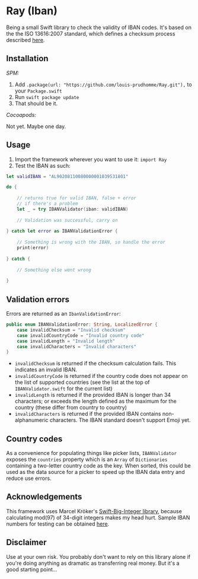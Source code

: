 # Ray (Iban)

Being a small Swift library to check the validity of IBAN codes. It's based on the the ISO 13616:2007 standard, which defines a checksum process described [here](https://en.wikipedia.org/wiki/International_Bank_Account_Number#Validating_the_IBAN).

## Installation

*SPM:*

1. Add `.package(url: "https://github.com/louis-prudhomme/Ray.git"),` to your `Package.swift`
2. Run `swift package update`
5. That should be it.

*Cocoapods:*

Not yet. Maybe one day.

## Usage

1. Import the framework wherever you want to use it: `import Ray`
2. Test the IBAN as such:

```swift
let validIBAN = "AL90208110080000001039531801"

do {
    
    // returns true for valid IBAN, false + error
    // if there's a problem
    let _ = try IBANValidator(iban: validIBAN)
    
    // Validation was successful, carry on
    
} catch let error as IBANValidationError {
    
    // Something is wrong with the IBAN, so handle the error
    print(error)
    
} catch {
    
    // Something else went wrong
    
}
```

## Validation errors

Errors are returned as an `IbanValidationError`:

```swift
public enum IBANValidationError: String, LocalizedError {
    case invalidChecksum = "Invalid checksum"
    case invalidCountryCode = "Invalid country code"
    case invalidLength = "Invalid length"
    case invalidCharacters = "Invalid characters"
}
```
* `invalidChecksum` is returned if the checksum calculation fails. This indicates an invalid IBAN.
* `invalidCountryCode` is returned if the country code does not appear on the list of supported countries (see the list at the top of `IBANValidator.swift` for the current list)
* `invalidLength` is returned if the provided IBAN is longer than 34 characters; or exceeds the length defined as the maximum for the country (these differ from country to country) 
* `invalidCharacters` is returned if the provided IBAN contains non-alphanumeric characters. The IBAN standard doesn't support Emoji yet.

## Country codes

As a convenience for populating things like picker lists, `IBANValidator` exposes the `countries` property which is an `Array` of `Dictionaries` containing a two-letter country code as the key. When sorted, this could be used as the data source for a picker to speed up the IBAN data entry and reduce use errors.

## Acknowledgements

This framework uses Marcel Kröker's [Swift-Big-Integer library](https://github.com/mkrd/Swift-Big-Integer), because calculating mod(97) of 34-digit integers makes my head hurt. Sample IBAN numbers for testing can be obtained [here](https://www.iban-bic.com/sample_accounts.html).

## Disclaimer

Use at your own risk. You probably don't want to rely on this library alone if you're doing anything as dramatic as transferring real money. But it's a good starting point...
